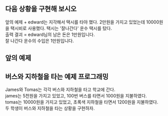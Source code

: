 다음 상황을 구현해 보시오
-----------------------

앞의 예제 + 
edward는 지각해서 택시를 타야 했다.
2만원을 가지고 있었는데 10000원을 택시비로 사용했다.
택시는 '잘나간다' 운수 택시를 탔다.  
출력 결괴 = edward님의 남은 돈은 1만원입니다.  
잘 나간다 운수의 수입은 1만원입니다.  

앞의 예제
-----------
버스와 지하철을 타는 예제 프로그래밍
------------------------
James와 Tomas는 각각 버스와 지하철을 타고 학교에 간다.  
james는 5천원을 가지고 있었고, 100번 버스를 타면서 1000원을 지불하였다.  
tomas는 10000원을 가지고 있었고, 초록색 지하철을 타면서 1200원을 지불하였다.  
두 학생이 버스와 지하철을 타는 상황을 구현하자.
